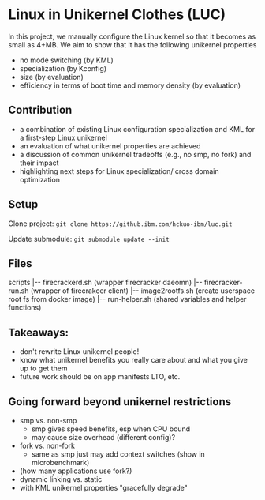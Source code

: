 # Linux in Unikernel Clothes (LUC)

In this project, we manually configure the Linux kernel so that it becomes
as small as 4+MB. We aim to show that it has the following unikernel properties
- no mode switching (by KML)
- specialization (by Kconfig)
- size (by evaluation)
- efficiency in terms of boot time and memory density (by evaluation)

## Contribution
- a combination of existing Linux configuration specialization and KML
  for a first-step Linux unikernel
- an evaluation of what unikernel properties are achieved
- a discussion of common unikernel tradeoffs (e.g., no smp, no fork)
  and their impact
- highlighting next steps for Linux specialization/ cross domain
  optimization

## Setup
Clone project:
`git clone https://github.ibm.com/hckuo-ibm/luc.git`

Update submodule:
`git submodule update --init`

## Files

scripts
|-- firecrackerd.sh (wrapper firecracker daeomn)
|-- firecracker-run.sh (wrapper of firecrakcer client)
|-- image2rootfs.sh (create userspace root fs from docker image)
|-- run-helper.sh (shared variables and helper functions)


## Takeaways:
- don't rewrite Linux unikernel people!
- know what unikernel benefits you really care about and what you give
  up to get them
- future work should be on app manifests LTO, etc.

## Going forward beyond unikernel restrictions
- smp vs. non-smp
  - smp gives speed benefits, esp when CPU bound
  - may cause size overhead (different config)?
- fork vs. non-fork
  - same as smp just may add context switches (show in microbenchmark)
- (how many applications use fork?)
- dynamic linking vs. static
- with KML unikernel properties "gracefully degrade"


